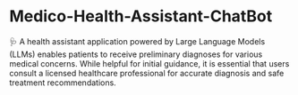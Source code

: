 # Medico-Health-Assistant-ChatBot
🩺 A health assistant application powered by Large Language Models (LLMs) enables patients to receive preliminary diagnoses for various medical concerns. While helpful for initial guidance, it is essential that users consult a licensed healthcare professional for accurate diagnosis and safe treatment recommendations.
